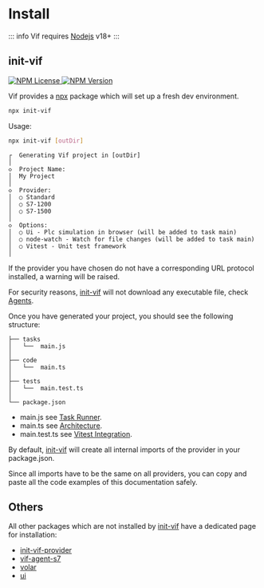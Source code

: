 ﻿---
outline: deep
---

# Install

::: info
Vif requires [Nodejs](https://nodejs.org/en) v18+
:::

## init-vif

<a href="https://www.npmjs.com/package/init-vif" target="_blank" class="flex flex-row gap-2 w-max">
    <img crossorigin="anonymous" alt="NPM License" src="https://img.shields.io/npm/l/init-vif">
    <img crossorigin="anonymous" alt="NPM Version" src="https://img.shields.io/npm/v/init-vif">
</a>

Vif provides a [npx](https://www.npmjs.com/package/npx) package which will set up a fresh dev environment.

```sh [npx]
npx init-vif
```

Usage:

```sh
npx init-vif [outDir]
```

```
┌  Generating Vif project in [outDir]
│
◇  Project Name:
│  My Project
│
◇  Provider:
│  ○ Standard
│  ○ S7-1200
│  ○ S7-1500
│
◇  Options:
│  ○ Ui - Plc simulation in browser (will be added to task main)
│  ○ node-watch - Watch for file changes (will be added to task main)
│  ○ Vitest - Unit test framework
│
```

If the provider you have chosen do not have a corresponding URL protocol installed, a warning will be raised.

For security reasons, [init-vif](/en/install/install) will not download any executable file, check [Agents](/en/concept/agents).

Once you have generated your project, you should see the following structure:

```
├── tasks
│   └──  main.js
│ 
├── code
│   └──  main.ts
│ 
├── tests
│   └──  main.test.ts
│
└── package.json
```

- main.js see [Task Runner](/en/concept/task-runner).
- main.ts see [Architecture](/en/concept/architecture).
- main.test.ts see [Vitest Integration](/en/simulation/vitest-integration).

By default, [init-vif](/en/install/install) will create all internal imports of the provider in your package.json.

Since all imports have to be the same on all providers, you can copy and paste all the code examples of this
documentation safely.

## Others

All other packages which are not installed by [init-vif](/en/install/install) have a dedicated page for installation:

 - [init-vif-provider](/en/advanced/set-up-a-provider)
 - [vif-agent-s7](/en/concept/s7)
 - [volar](/en/language/volar)
 - [ui](/en/simulation/user-interface)